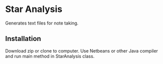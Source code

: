 # Star Analysis
Generates text files for note taking.

## Installation
Download zip or clone to computer. Use Netbeans or other Java compiler and run main method in StarAnalysis class.

